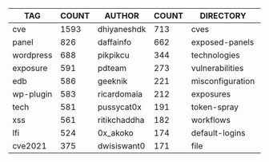 |    TAG    | COUNT |    AUTHOR    | COUNT |    DIRECTORY     | COUNT | SEVERITY | COUNT |  TYPE   | COUNT |
|-----------|-------|--------------|-------|------------------|-------|----------|-------|---------|-------|
| cve       |  1593 | dhiyaneshdk  |   713 | cves             |  1572 | info     |  2006 | http    |  4718 |
| panel     |   826 | daffainfo    |   662 | exposed-panels   |   827 | high     |  1161 | network |    84 |
| wordpress |   688 | pikpikcu     |   344 | technologies     |   544 | medium   |   886 | file    |    80 |
| exposure  |   591 | pdteam       |   273 | vulnerabilities  |   532 | critical |   579 | dns     |    17 |
| edb       |   586 | geeknik      |   221 | misconfiguration |   390 | low      |   261 |         |       |
| wp-plugin |   583 | ricardomaia  |   212 | exposures        |   329 | unknown  |    23 |         |       |
| tech      |   581 | pussycat0x   |   191 | token-spray      |   239 |          |       |         |       |
| xss       |   561 | ritikchaddha |   182 | workflows        |   190 |          |       |         |       |
| lfi       |   524 | 0x_akoko     |   174 | default-logins   |   123 |          |       |         |       |
| cve2021   |   375 | dwisiswant0  |   171 | file             |    80 |          |       |         |       |
